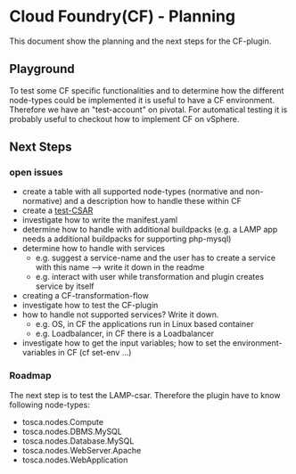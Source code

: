 # Cloud Foundry(CF) - Planning
This document show the planning and the next steps for the CF-plugin.

## Playground
To test some CF specific functionalities and to determine how the different node-types could be implemented it is useful to have a CF environment.
Therefore we have an "test-account" on pivotal.
For automatical testing it is probably useful to checkout how to implement CF on vSphere.

## Next Steps

### open issues
- create a table with all supported node-types (normative and non-normative) and a description how to handle these within CF
- create a [test-CSAR](https://github.com/StuPro-TOSCAna/TOSCAna/pull/211)
- investigate how to write the manifest.yaml
- determine how to handle with additional buildpacks (e.g. a LAMP app needs a additional buildpacks for supporting php-mysql)
- determine how to handle with services
  - e.g. suggest a service-name and the user has to create a service with this name --> write it down in the readme
  - e.g. interact with user while transformation and plugin creates service by itself
- creating a CF-transformation-flow
- investigate how to test the CF-plugin
- how to handle not supported services? Write it down.
  - e.g. OS, in CF the applications run in Linux based container
  - e.g. Loadbalancer, in CF there is a Loadbalancer
- investigate how to get the input variables; how to set the environment-variables in CF (cf set-env ...)

### Roadmap
The next step is to test the LAMP-csar. Therefore the plugin have to know following node-types:
- tosca.nodes.Compute
- tosca.nodes.DBMS.MySQL
- tosca.nodes.Database.MySQL
- tosca.nodes.WebServer.Apache
- tosca.nodes.WebApplication
